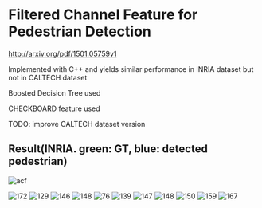 # Filtered Channel Feature for Pedestrian Detection
http://arxiv.org/pdf/1501.05759v1

Implemented with C++ and yields similar performance in INRIA dataset but not in CALTECH dataset

Boosted Decision Tree used

CHECKBOARD feature used

TODO:
improve CALTECH dataset version

## Result(INRIA. green: GT, blue: detected pedestrian)
![acf](https://cloud.githubusercontent.com/assets/13601723/15353232/f3f1094e-1d22-11e6-9ef5-661165ab0697.png)

![172](https://cloud.githubusercontent.com/assets/13601723/15353299/60123efe-1d23-11e6-9ce4-1897d8c60ad5.jpg)
![129](https://cloud.githubusercontent.com/assets/13601723/15353301/602257a8-1d23-11e6-82d7-1338fd87d7c4.jpg)
![146](https://cloud.githubusercontent.com/assets/13601723/15353300/6020baa6-1d23-11e6-9f34-b578e1911957.jpg)
![148](https://cloud.githubusercontent.com/assets/13601723/15353302/6023fef0-1d23-11e6-90ea-2df8a4819506.jpg)
![76](https://cloud.githubusercontent.com/assets/13601723/15353303/602a1a88-1d23-11e6-8715-9678e7c8f8ab.jpg)
![139](https://cloud.githubusercontent.com/assets/13601723/15404759/f01611c6-1e39-11e6-93a9-5afca5bd5be8.jpg)
![147](https://cloud.githubusercontent.com/assets/13601723/15404761/f07166f2-1e39-11e6-8f28-5117513c4ce1.jpg)
![148](https://cloud.githubusercontent.com/assets/13601723/15404760/f06d3b18-1e39-11e6-8660-d332e0c79489.jpg)
![150](https://cloud.githubusercontent.com/assets/13601723/15404763/f0802642-1e39-11e6-8956-1bf6fd51eccc.jpg)
![159](https://cloud.githubusercontent.com/assets/13601723/15404764/f0804d34-1e39-11e6-9796-20675379f5f0.jpg)
![167](https://cloud.githubusercontent.com/assets/13601723/15404762/f074b6a4-1e39-11e6-9816-48676064acb8.jpg)


